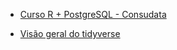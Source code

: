 
- [Curso R + PostgreSQL - Consudata](https://rpsql.consudata.com.br/syllabus.html)

- [Visão geral do tidyverse](https://direito.consudata.com.br/jurimetria/tidyverse/)
